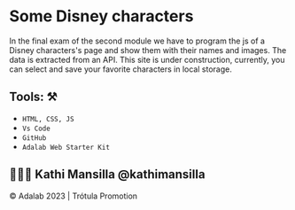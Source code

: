 # Some Disney characters

In the final exam of the second module we have to program the js of a Disney characters's page and show them with their names and images. The data is extracted from an API. 
This site is under construction, currently, you can select and save your favorite characters in local storage. 

## Tools: ⚒️

- `HTML, CSS, JS`
- `Vs Code`
- `GitHub`
- `Adalab Web Starter Kit`


## 👩🏻‍💻 **Kathi Mansilla** @kathimansilla

© Adalab 2023 | Trótula Promotion
